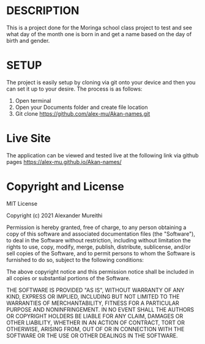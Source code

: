 # DESCRIPTION
This is a project done for the Moringa school class project to test and see what day of the month one is born in and get a name based on the day of birth and gender.

# SETUP
The project is easily setup by cloning via git onto your device and then you can set it up to your desire.
The process is as follows:
1. Open terminal
2. Open your Documents folder and create file location
3. Git clone https://github.com/alex-mu/Akan-names.git

# Live Site
The application can be viewed and tested live at the following link via github pages  https://alex-mu.github.io/Akan-names/

# Copyright and License
MIT License

Copyright (c) 2021 Alexander Mureithi

Permission is hereby granted, free of charge, to any person obtaining a copy
of this software and associated documentation files (the "Software"), to deal
in the Software without restriction, including without limitation the rights
to use, copy, modify, merge, publish, distribute, sublicense, and/or sell
copies of the Software, and to permit persons to whom the Software is
furnished to do so, subject to the following conditions:

The above copyright notice and this permission notice shall be included in all
copies or substantial portions of the Software.

THE SOFTWARE IS PROVIDED "AS IS", WITHOUT WARRANTY OF ANY KIND, EXPRESS OR
IMPLIED, INCLUDING BUT NOT LIMITED TO THE WARRANTIES OF MERCHANTABILITY,
FITNESS FOR A PARTICULAR PURPOSE AND NONINFRINGEMENT. IN NO EVENT SHALL THE
AUTHORS OR COPYRIGHT HOLDERS BE LIABLE FOR ANY CLAIM, DAMAGES OR OTHER
LIABILITY, WHETHER IN AN ACTION OF CONTRACT, TORT OR OTHERWISE, ARISING FROM,
OUT OF OR IN CONNECTION WITH THE SOFTWARE OR THE USE OR OTHER DEALINGS IN THE
SOFTWARE.

